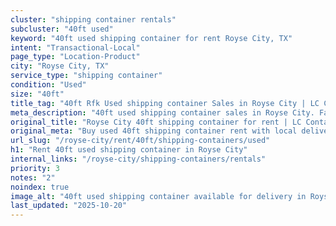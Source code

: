 ```yaml
---
cluster: "shipping container rentals"
subcluster: "40ft used"
keyword: "40ft used shipping container for rent Royse City, TX"
intent: "Transactional-Local"
page_type: "Location-Product"
city: "Royse City, TX"
service_type: "shipping container"
condition: "Used"
size: "40ft"
title_tag: "40ft Rfk Used shipping container Sales in Royse City | LC Container"
meta_description: "40ft used shipping container sales in Royse City. Fast delivery, competitive pricing. Serving shipping containers area. Quote ID: MJO. Call (214) 524-4168 for your free quote today."
original_title: "Royse City 40ft shipping container for rent | LC Container"
original_meta: "Buy used 40ft shipping container rent with local delivery in Royse City, TX. LC Container — local Since 2003. Request a fast quote today."
url_slug: "/royse-city/rent/40ft/shipping-containers/used"
h1: "Rent 40ft used shipping container in Royse City"
internal_links: "/royse-city/shipping-containers/rentals"
priority: 3
notes: "2"
noindex: true
image_alt: "40ft used shipping container available for delivery in Royse City"
last_updated: "2025-10-20"
---
```


<!-- TODO: Add unique city/inventory copy, images, and internal links here. -->
